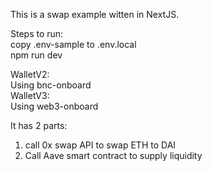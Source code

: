 This is a swap example witten in NextJS.  

Steps to run:  
copy .env-sample to .env.local  
npm run dev

WalletV2:  
  Using bnc-onboard  
WalletV3:  
  Using web3-onboard

It has 2 parts:  
1. call 0x swap API  to swap ETH to DAI  
2. Call Aave smart contract to supply liquidity  
